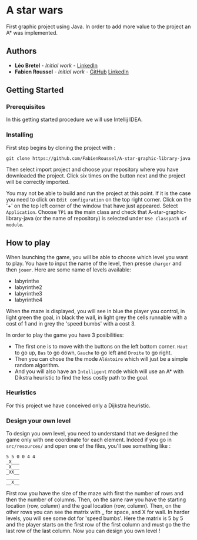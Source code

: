 # A star wars

First graphic project using Java. In order to add more value to the project an A\* was implemented.

## Authors

* **Léo Bretel** - *Initial work* - [LinkedIn](https://www.linkedin.com/in/bretel/)
* **Fabien Roussel** - *Initial work* - [GitHub](https://github.com/FabienRoussel) [LinkedIn](https://www.linkedin.com/in/fabien-roussel/)

## Getting Started
### Prerequisites

In this getting started procedure we will use Intellij IDEA.

### Installing

First step begins by cloning the project with :
```
git clone https://github.com/FabienRoussel/A-star-graphic-library-java
```

Then select import project and choose your repository where you have downloaded the project. Click six times on the button next and the project will be correctly imported.

You may not be able to build and run the project at this point. If it is the case you need to click on `Edit configuration` on the top right corner. Click on the '+' on the top left corner of the window that have just appeared. Select `Application`. Choose `TP1` as the main class and check that A-star-graphic-library-java (or the name of repository) is selected under `Use classpath of module`.

## How to play
When launching the game, you will be able to choose which level you want to play. You have to input the name of the level, then presse `charger` and then `jouer`. Here are some name of levels available:
* labyrinthe
* labyrinthe2
* labyrinthe3
* labyrinthe4

When the maze is displayed, you will see in blue the player you control, in light green the goal, in black the wall, in light grey the cells runnable with a cost of 1 and in grey the 'speed bumbs' with a cost 3.

In order to play the game you have 3 posibilities:
* The first one is to move with the buttons on the left bottom corner. `Haut` to go up, `Bas` to go down, `Gauche` to go left and `Droite` to go right.
* Then you can chose the the mode `Aléatoire` which will just be a simple random algorithm.
* And you will also have an `Intelligent` mode which will use an A\* with Dikstra heuristic to find the less costly path to the goal.

### Heuristics
For this project we have conceived only a Dijkstra heuristic.

### Design your own level
To design you own level, you need to understand that we designed the game only with one coordinate for each element. Indeed if you go in `src/resources/` and open one of the files, you'll see something like :
```
5 5 0 0 4 4
_X___
_X___
_XX__
_____
__X__
``` 
First row you have the size of the maze with first the number of rows and then the number of columns. Then, on the same raw you have the starting location (row, column) and the goal location (row, column). Then, on the other rows you can see the matrix with _ for space, and X for wall. In harder levels, you will see some dot for 'speed bumbs'. Here the matrix is 5 by 5 and the player starts on the first row of the first column and must go the the last row of the last column. Now you can design you own level ! 
